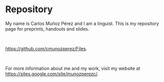 # Repository

<p>My name is Carlos Mu&ntilde;oz P&eacute;rez and I am a linguist. This is my repository page for preprints, handouts and slides.</p>
<p>&nbsp;</p>

<p><a href="https://github.com/cmunozperez/Files">https://github.com/cmunozperez/Files</a>.</p>
<p>&nbsp;</p>

<p>For more information about me and my work, visit my website at <a href="https://sites.google.com/site/munozperezc/">https://sites.google.com/site/munozperezc/</a>.</p>
